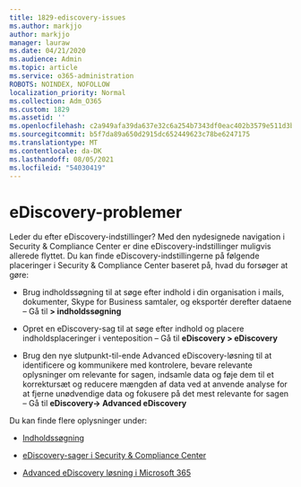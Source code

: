 ```yaml
---
title: 1829-ediscovery-issues
ms.author: markjjo
author: markjjo
manager: lauraw
ms.date: 04/21/2020
ms.audience: Admin
ms.topic: article
ms.service: o365-administration
ROBOTS: NOINDEX, NOFOLLOW
localization_priority: Normal
ms.collection: Adm_O365
ms.custom: 1829
ms.assetid: ''
ms.openlocfilehash: c2a949afa39da637e32c6a254b7343df0eac402b3579e511d3b41e13b2b00bf7
ms.sourcegitcommit: b5f7da89a650d2915dc652449623c78be6247175
ms.translationtype: MT
ms.contentlocale: da-DK
ms.lasthandoff: 08/05/2021
ms.locfileid: "54030419"
---
```

# <a name="ediscovery-issues"></a>eDiscovery-problemer

Leder du efter eDiscovery-indstillinger? Med den nydesignede navigation i Security & Compliance Center er dine eDiscovery-indstillinger muligvis allerede flyttet.  Du kan finde eDiscovery-indstillingerne på følgende placeringer i Security & Compliance Center baseret på, hvad du forsøger at gøre:

- Brug indholdssøgning til at søge efter indhold i din organisation i mails, dokumenter, Skype for Business samtaler, og eksportér derefter dataene – Gå til **> indholdssøgning**

- Opret en eDiscovery-sag til at søge efter indhold og placere indholdsplaceringer i venteposition – Gå til **eDiscovery > eDiscovery**

- Brug den nye slutpunkt-til-ende Advanced eDiscovery-løsning til at identificere og kommunikere med kontrolere, bevare relevante oplysninger om relevante for sagen, indsamle data og føje dem til et korrektursæt og reducere mængden af data ved at anvende analyse for at fjerne unødvendige data og fokusere på det mest relevante for sagen – Gå til **eDiscovery-> Advanced eDiscovery**

Du kan finde flere oplysninger under:

- [Indholdssøgning](https://docs.microsoft.com/microsoft-365/compliance/content-search)

- [eDiscovery-sager i Security & Compliance Center](https://docs.microsoft.com/microsoft-365/compliance/ediscovery-cases)

- [Advanced eDiscovery løsning i Microsoft 365](https://docs.microsoft.com/microsoft-365/compliance/overview-ediscovery-20)
